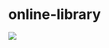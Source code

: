 # online-library
  <a href="https://skillicons.dev">
    <img src="https://skillicons.dev/icons?i=php,bootstrap,js,ajax" />
  </a>
